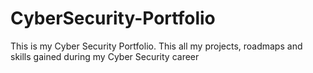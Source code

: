 # CyberSecurity-Portfolio

This is my Cyber Security Portfolio. This all my projects, roadmaps and skills gained during my Cyber Security career
